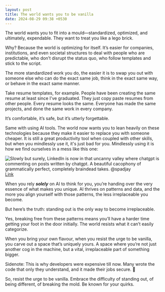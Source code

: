 ```yaml
---
layout: post
title: The world wants you to be vanilla
date: 2024-08-29 09:38 +0530
---
```


The world wants you to fit into a mould—standardized, optimized, and ultimately, expendable. They want to treat you like a lego brick.

Why? Because the world is optimizing for itself. It’s easier for companies, institutions, and even societal structures to deal with people who are predictable, who don’t disrupt the status quo, who follow templates and stick to the script.

The more standardized work you do, the easier it is to swap you out with someone else who can do the exact same job, think in the exact same way, or behave in the exact same manner.

Take resume templates, for example. People have been creating the same resume at least since I've graduated. They just copy paste resumes from other people. Every resume looks the same. Everyone has made the same projects, and done the same work in every company.

It’s comfortable, it’s safe, but it’s utterly forgettable.

Same with using AI tools. The world now wants you to lean heavily on these technologies because they make it easier to replace you with someone cheaper. It is still a great productivity tool when coupled with other skills, but when you mindlessly use it, it's just bad for you. Mindlessly using it is how we find ourselves in a mess like this one:

![Slowly but surely, LinkedIn is now in that uncanny valley where chatgpt is commenting on posts written by chatgpt. A beautiful cacophony of grammatically perfect, completely braindead takes. @spadjay](https://i.imgur.com/PUpBey0.png)
[Link](https://x.com/spadjay/status/1828989480558108693)

When you rely ***solely*** on AI to think for you, you’re handing over the very essence of what makes you unique. AI thrives on patterns and data, and the more you align yourself with those patterns, the less irreplaceable you become.

But here’s the truth: standing out is the only way to become irreplaceable.

Yes, breaking free from these patterns means you’ll have a harder time getting your foot in the door initially. The world resists what it can’t easily categorize.

When you bring your own flavour, when you resist the urge to be vanilla, you carve out a space that’s uniquely yours. A space where you’re not just another cog in the machine, but a vital, irreplaceable part of something bigger.

Sidenote: This is why developers were expensive till now. Many wrote the code that only they understand, and it made their jobs secure. 🤭

So, resist the urge to be vanilla. Embrace the difficulty of standing out, of being different, of breaking the mold. Be known for your quirks.

